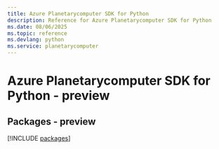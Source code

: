 ```yaml
---
title: Azure Planetarycomputer SDK for Python
description: Reference for Azure Planetarycomputer SDK for Python
ms.date: 08/06/2025
ms.topic: reference
ms.devlang: python
ms.service: planetarycomputer
---
```

# Azure Planetarycomputer SDK for Python - preview
## Packages - preview
[!INCLUDE [packages](planetarycomputer-index.md)]